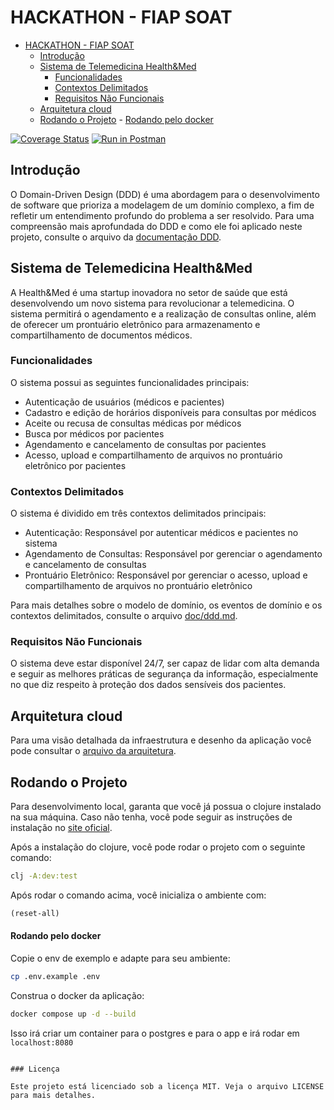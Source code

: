 # HACKATHON - FIAP SOAT

<!--toc:start-->

- [HACKATHON - FIAP SOAT](#hackathon-fiap-soat)
  - [Introdução](#introdução)
  - [Sistema de Telemedicina Health&Med](#sistema-de-telemedicina-healthmed)
    - [Funcionalidades](#funcionalidades)
    - [Contextos Delimitados](#contextos-delimitados)
    - [Requisitos Não Funcionais](#requisitos-não-funcionais)
  - [Arquitetura cloud](#arquitetura-cloud)
  - [Rodando o Projeto](#rodando-o-projeto) - [Rodando pelo docker](#rodando-pelo-docker)
  <!--toc:end-->

[![Coverage Status](https://coveralls.io/repos/github/kschltz/fiap-hackathon/badge.svg)](https://coveralls.io/github/kschltz/fiap-hackathon)
[![Run in Postman](https://run.pstmn.io/button.svg)](https://app.getpostman.com/run-collection/7462440-a3586d04-59d2-49cf-b4e0-bb909e3cf1d7?action=collection%2Ffork&source=rip_markdown&collection-url=entityId%3D7462440-a3586d04-59d2-49cf-b4e0-bb909e3cf1d7%26entityType%3Dcollection%26workspaceId%3D89237b62-8986-4c78-81a4-725c13c2db8e#?env%5B%5Blocal%5D%20hackathon%5D=W3sia2V5IjoiaG9zdCIsInZhbHVlIjoiaHR0cDovL2xvY2FsaG9zdDo4MDgwIiwiZW5hYmxlZCI6dHJ1ZSwidHlwZSI6ImRlZmF1bHQiLCJzZXNzaW9uVmFsdWUiOiJodHRwOi8vbG9jYWxob3N0OjgwODAiLCJzZXNzaW9uSW5kZXgiOjB9LHsia2V5IjoidG9rZW4iLCJ2YWx1ZSI6IiIsImVuYWJsZWQiOnRydWUsInR5cGUiOiJkZWZhdWx0Iiwic2Vzc2lvblZhbHVlIjoiQmVhcmVyLi4uIiwic2Vzc2lvbkluZGV4IjoxfSx7ImtleSI6ImVzcGVjaWFsaWRhZGUiLCJ2YWx1ZSI6Im9mdGFsbW9sb2dpYSIsImVuYWJsZWQiOnRydWUsInR5cGUiOiJkZWZhdWx0Iiwic2Vzc2lvblZhbHVlIjoib2Z0YWxtb2xvZ2lhIiwic2Vzc2lvbkluZGV4IjoyfV0=)

## Introdução

O Domain-Driven Design (DDD) é uma abordagem para o desenvolvimento de software que prioriza a modelagem de um domínio complexo, a fim de refletir um entendimento profundo do problema a ser resolvido. Para uma compreensão mais aprofundada do DDD e como ele foi aplicado neste projeto, consulte o arquivo da [documentação DDD](doc/ddd.md).

## Sistema de Telemedicina Health&Med

A Health&Med é uma startup inovadora no setor de saúde que está desenvolvendo um novo sistema para revolucionar a telemedicina. O sistema permitirá o agendamento e a realização de consultas online, além de oferecer um prontuário eletrônico para armazenamento e compartilhamento de documentos médicos.

### Funcionalidades

O sistema possui as seguintes funcionalidades principais:

- Autenticação de usuários (médicos e pacientes)
- Cadastro e edição de horários disponíveis para consultas por médicos
- Aceite ou recusa de consultas médicas por médicos
- Busca por médicos por pacientes
- Agendamento e cancelamento de consultas por pacientes
- Acesso, upload e compartilhamento de arquivos no prontuário eletrônico por pacientes

### Contextos Delimitados

O sistema é dividido em três contextos delimitados principais:

- Autenticação: Responsável por autenticar médicos e pacientes no sistema
- Agendamento de Consultas: Responsável por gerenciar o agendamento e cancelamento de consultas
- Prontuário Eletrônico: Responsável por gerenciar o acesso, upload e compartilhamento de arquivos no prontuário eletrônico

Para mais detalhes sobre o modelo de domínio, os eventos de domínio e os contextos delimitados, consulte o arquivo [doc/ddd.md](doc/ddd.md).

### Requisitos Não Funcionais

O sistema deve estar disponível 24/7, ser capaz de lidar com alta demanda e seguir as melhores práticas de segurança da informação, especialmente no que diz respeito à proteção dos dados sensíveis dos pacientes.

## Arquitetura cloud

Para uma visão detalhada da infraestrutura e desenho da aplicação você pode consultar o [arquivo da arquitetura](doc/cloud_infra.md).

## Rodando o Projeto

Para desenvolvimento local, garanta que você já possua o clojure instalado na sua máquina. Caso não tenha, você pode seguir as instruções de instalação no [site oficial](https://clojure.org/guides/getting_started).

Após a instalação do clojure, você pode rodar o projeto com o seguinte comando:

```bash
clj -A:dev:test
```

Após rodar o comando acima, você inicializa o ambiente com:

```clojure
(reset-all)
```

#### Rodando pelo docker

Copie o env de exemplo e adapte para seu ambiente:

```bash
cp .env.example .env
```

Construa o docker da aplicação:

```bash
docker compose up -d --build
```

Isso irá criar um container para o postgres e para o app e irá rodar em `localhost:8080`

```

### Licença

Este projeto está licenciado sob a licença MIT. Veja o arquivo LICENSE para mais detalhes.

```
